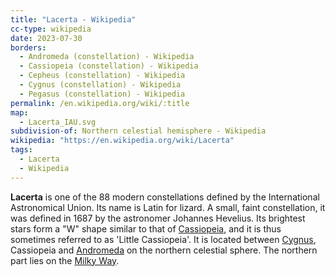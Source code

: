 ```yaml
---
title: "Lacerta - Wikipedia"
cc-type: wikipedia
date: 2023-07-30
borders:
  - Andromeda (constellation) - Wikipedia
  - Cassiopeia (constellation) - Wikipedia
  - Cepheus (constellation) - Wikipedia
  - Cygnus (constellation) - Wikipedia
  - Pegasus (constellation) - Wikipedia
permalink: /en.wikipedia.org/wiki/:title
map:
  - Lacerta_IAU.svg
subdivision-of: Northern celestial hemisphere - Wikipedia
wikipedia: "https://en.wikipedia.org/wiki/Lacerta"
tags:
  - Lacerta
  - Wikipedia
---
```

**Lacerta** is one of the 88 modern constellations defined by the International Astronomical Union. Its name is Latin for lizard. A small, faint constellation, it was defined in 1687 by the astronomer Johannes Hevelius. Its brightest stars form a "W" shape similar to that of [Cassiopeia](/en.wikipedia.org/wiki/Cassiopeia_(constellation)), and it is thus sometimes referred to as 'Little Cassiopeia'. It is located between [Cygnus](/en.wikipedia.org/wiki/Cygnus_(constellation)), Cassiopeia and [Andromeda](/en.wikipedia.org/wiki/Andromeda_(constellation)) on the northern celestial sphere. The northern part lies on the [Milky Way](/en.wikipedia.org/wiki/Milky_Way).